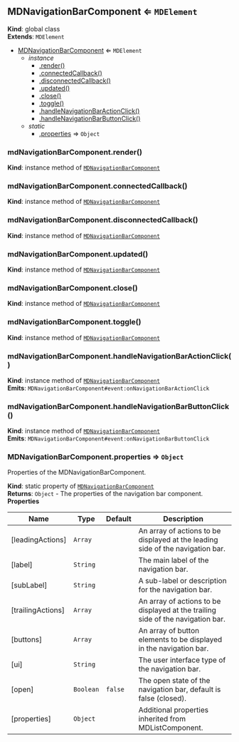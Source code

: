 <a name="MDNavigationBarComponent"></a>

## MDNavigationBarComponent ⇐ <code>MDElement</code>

**Kind**: global class  
**Extends**: <code>MDElement</code>

-   [MDNavigationBarComponent](#MDNavigationBarComponent) ⇐ <code>MDElement</code>
    -   _instance_
        -   [.render()](#MDNavigationBarComponent+render)
        -   [.connectedCallback()](#MDNavigationBarComponent+connectedCallback)
        -   [.disconnectedCallback()](#MDNavigationBarComponent+disconnectedCallback)
        -   [.updated()](#MDNavigationBarComponent+updated)
        -   [.close()](#MDNavigationBarComponent+close)
        -   [.toggle()](#MDNavigationBarComponent+toggle)
        -   [.handleNavigationBarActionClick()](#MDNavigationBarComponent+handleNavigationBarActionClick)
        -   [.handleNavigationBarButtonClick()](#MDNavigationBarComponent+handleNavigationBarButtonClick)
    -   _static_
        -   [.properties](#MDNavigationBarComponent.properties) ⇒ <code>Object</code>

<a name="MDNavigationBarComponent+render"></a>

### mdNavigationBarComponent.render()

**Kind**: instance method of [<code>MDNavigationBarComponent</code>](#MDNavigationBarComponent)  
<a name="MDNavigationBarComponent+connectedCallback"></a>

### mdNavigationBarComponent.connectedCallback()

**Kind**: instance method of [<code>MDNavigationBarComponent</code>](#MDNavigationBarComponent)  
<a name="MDNavigationBarComponent+disconnectedCallback"></a>

### mdNavigationBarComponent.disconnectedCallback()

**Kind**: instance method of [<code>MDNavigationBarComponent</code>](#MDNavigationBarComponent)  
<a name="MDNavigationBarComponent+updated"></a>

### mdNavigationBarComponent.updated()

**Kind**: instance method of [<code>MDNavigationBarComponent</code>](#MDNavigationBarComponent)  
<a name="MDNavigationBarComponent+close"></a>

### mdNavigationBarComponent.close()

**Kind**: instance method of [<code>MDNavigationBarComponent</code>](#MDNavigationBarComponent)  
<a name="MDNavigationBarComponent+toggle"></a>

### mdNavigationBarComponent.toggle()

**Kind**: instance method of [<code>MDNavigationBarComponent</code>](#MDNavigationBarComponent)  
<a name="MDNavigationBarComponent+handleNavigationBarActionClick"></a>

### mdNavigationBarComponent.handleNavigationBarActionClick()

**Kind**: instance method of [<code>MDNavigationBarComponent</code>](#MDNavigationBarComponent)  
**Emits**: <code>MDNavigationBarComponent#event:onNavigationBarActionClick</code>  
<a name="MDNavigationBarComponent+handleNavigationBarButtonClick"></a>

### mdNavigationBarComponent.handleNavigationBarButtonClick()

**Kind**: instance method of [<code>MDNavigationBarComponent</code>](#MDNavigationBarComponent)  
**Emits**: <code>MDNavigationBarComponent#event:onNavigationBarButtonClick</code>  
<a name="MDNavigationBarComponent.properties"></a>

### MDNavigationBarComponent.properties ⇒ <code>Object</code>

Properties of the MDNavigationBarComponent.

**Kind**: static property of [<code>MDNavigationBarComponent</code>](#MDNavigationBarComponent)  
**Returns**: <code>Object</code> - The properties of the navigation bar component.  
**Properties**

| Name              | Type                 | Default            | Description                                                                     |
| ----------------- | -------------------- | ------------------ | ------------------------------------------------------------------------------- |
| [leadingActions]  | <code>Array</code>   |                    | An array of actions to be displayed at the leading side of the navigation bar.  |
| [label]           | <code>String</code>  |                    | The main label of the navigation bar.                                           |
| [subLabel]        | <code>String</code>  |                    | A sub-label or description for the navigation bar.                              |
| [trailingActions] | <code>Array</code>   |                    | An array of actions to be displayed at the trailing side of the navigation bar. |
| [buttons]         | <code>Array</code>   |                    | An array of button elements to be displayed in the navigation bar.              |
| [ui]              | <code>String</code>  |                    | The user interface type of the navigation bar.                                  |
| [open]            | <code>Boolean</code> | <code>false</code> | The open state of the navigation bar, default is false (closed).                |
| [properties]      | <code>Object</code>  |                    | Additional properties inherited from MDListComponent.                           |

